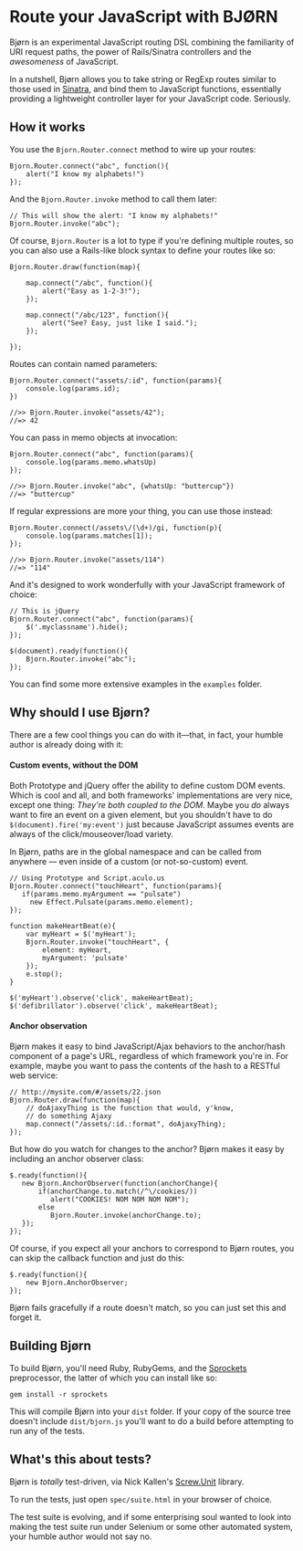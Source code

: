 # Route your JavaScript with BJØRN #

Bjørn is an experimental JavaScript routing DSL combining the familiarity of URI request paths, the power of Rails/Sinatra controllers and the _awesomeness_ of JavaScript.

In a nutshell, Bjørn allows you to take string or RegExp routes similar to those used in [Sinatra](http://sinatrarb.com/), and bind them to JavaScript functions, essentially providing a lightweight controller layer for your JavaScript code. Seriously.

## How it works ##

You use the `Bjorn.Router.connect` method to wire up your routes:

	Bjorn.Router.connect("abc", function(){
		alert("I know my alphabets!")
	});
	
And the `Bjorn.Router.invoke` method to call them later:

	// This will show the alert: "I know my alphabets!"
	Bjorn.Router.invoke("abc");
	
Of course, `Bjorn.Router` is a lot to type if you're defining multiple routes, so you can also use a Rails-like block syntax to define your routes like so:

    Bjorn.Router.draw(function(map){
        
        map.connect("/abc", function(){
            alert("Easy as 1-2-3!");
        });
        
        map.connect("/abc/123", function(){
            alert("See? Easy, just like I said.");
        });
        
    });

Routes can contain named parameters:

    Bjorn.Router.connect("assets/:id", function(params){
		console.log(params.id);
	})
	
	//>> Bjorn.Router.invoke("assets/42");
	//=> 42

You can pass in memo objects at invocation:

	Bjorn.Router.connect("abc", function(params){
		console.log(params.memo.whatsUp)
	});
	
	//>> Bjorn.Router.invoke("abc", {whatsUp: "buttercup"})
	//=> "buttercup"

If regular expressions are more your thing, you can use those instead:

	Bjorn.Router.connect(/assets\/(\d+)/gi, function(p){
		console.log(params.matches[1]);
	});
	
	//>> Bjorn.Router.invoke("assets/114")
	//=> "114"
	
And it's designed to work wonderfully with your JavaScript framework of choice:

	// This is jQuery
	Bjorn.Router.connect("abc", function(params){
		$('.myclassname').hide();
	});
	
	$(document).ready(function(){
		Bjorn.Router.invoke("abc");
	});
	
You can find some more extensive examples in the `examples` folder.

## Why should I use Bjørn? ###

There are a few cool things you can do with it—that, in fact, your humble author is already doing with it:

#### Custom events, without the DOM ####

Both Prototype and jQuery offer the ability to define custom DOM events. Which is cool and all, and both frameworks' implementations are very nice, except one thing: _They're both coupled to the DOM._ Maybe you _do_ always want to fire an event on a given element, but you shouldn't have to do `$(document).fire('my:event')` just because JavaScript assumes events are always of the click/mouseover/load variety.

In Bjørn, paths are in the global namespace and can be called from anywhere — even inside of a custom (or not-so-custom) event.

    // Using Prototype and Script.aculo.us
    Bjorn.Router.connect("touchHeart", function(params){
       if(params.memo.myArgument == "pulsate")
         new Effect.Pulsate(params.memo.element);
    });
    
    function makeHeartBeat(e){
        var myHeart = $('myHeart');
        Bjorn.Router.invoke("touchHeart", {
            element: myHeart,
            myArgument: 'pulsate'
        });
        e.stop();
    }
    
    $('myHeart').observe('click', makeHeartBeat);
    $('defibrillator').observe('click', makeHeartBeat);

#### Anchor observation ####

Bjørn makes it easy to bind JavaScript/Ajax behaviors to the anchor/hash component of a page's URL, regardless of which framework you're in. For example, maybe you want to pass the contents of the hash to a RESTful web service:

    // http://mysite.com/#/assets/22.json
    Bjorn.Router.draw(function(map){
        // doAjaxyThing is the function that would, y'know,
        // do something Ajaxy
        map.connect("/assets/:id.:format", doAjaxyThing);
    });
    
But how do you watch for changes to the anchor? Bjørn makes it easy by including an anchor observer class:

    $.ready(function(){
       new Bjorn.AnchorObserver(function(anchorChange){
           if(anchorChange.to.match(/^\/cookies/))
              alert("COOKIES! NOM NOM NOM NOM");
           else
              Bjorn.Router.invoke(anchorChange.to);
       }); 
    });
    
Of course, if you expect all your anchors to correspond to Bjørn routes, you can skip the callback function and just do this:

    $.ready(function(){
        new Bjorn.AnchorObserver;
    });
    
Bjørn fails gracefully if a route doesn't match, so you can just set this and forget it.

## Building Bjørn ##

To build Bjørn, you'll need Ruby, RubyGems, and the [Sprockets](http://getsprockets.org/) preprocessor, the latter of which you can install like so:

    gem install -r sprockets

This will compile Bjørn into your `dist` folder. If your copy of the source tree doesn't include `dist/bjorn.js` you'll want to do a build before attempting to run any of the tests.

## What's this about tests? ##

Bjørn is _totally_ test-driven, via Nick Kallen's [Screw.Unit](http://github.com/nkallen/screw-unit/) library.

To run the tests, just open `spec/suite.html` in your browser of choice.

The test suite is evolving, and if some enterprising soul wanted to look into making the test suite run under Selenium or some other automated system, your humble author would not say no.